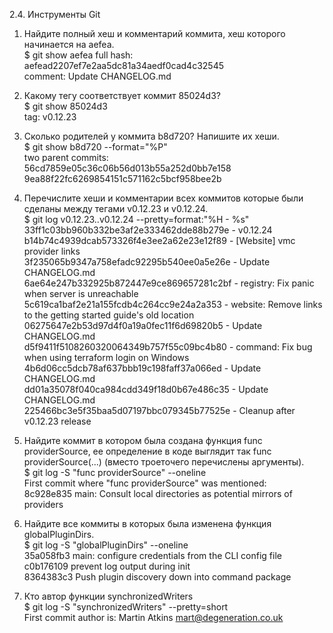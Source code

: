 2.4. Инструменты Git

1. Найдите полный хеш и комментарий коммита, хеш которого начинается на aefea.  
$ git show aefea
full hash: aefead2207ef7e2aa5dc81a34aedf0cad4c32545  
comment: Update CHANGELOG.md  

2. Какому тегу соответствует коммит 85024d3?  
$ git show 85024d3  
tag: v0.12.23

3. Сколько родителей у коммита b8d720? Напишите их хеши.  
$ git show b8d720 --format="%P"  
two parent commits:  
56cd7859e05c36c06b56d013b55a252d0bb7e158  
9ea88f22fc6269854151c571162c5bcf958bee2b

4. Перечислите хеши и комментарии всех коммитов которые были сделаны между тегами v0.12.23 и v0.12.24.  
$ git log v0.12.23..v0.12.24 --pretty=format:"%H - %s"  
33ff1c03bb960b332be3af2e333462dde88b279e - v0.12.24  
b14b74c4939dcab573326f4e3ee2a62e23e12f89 - [Website] vmc provider links  
3f235065b9347a758efadc92295b540ee0a5e26e - Update CHANGELOG.md  
6ae64e247b332925b872447e9ce869657281c2bf - registry: Fix panic when server is unreachable  
5c619ca1baf2e21a155fcdb4c264cc9e24a2a353 - website: Remove links to the getting started guide's old location  
06275647e2b53d97d4f0a19a0fec11f6d69820b5 - Update CHANGELOG.md  
d5f9411f5108260320064349b757f55c09bc4b80 - command: Fix bug when using terraform login on Windows  
4b6d06cc5dcb78af637bbb19c198faff37a066ed - Update CHANGELOG.md  
dd01a35078f040ca984cdd349f18d0b67e486c35 - Update CHANGELOG.md  
225466bc3e5f35baa5d07197bbc079345b77525e - Cleanup after v0.12.23 release  

5. Найдите коммит в котором была создана функция func providerSource, ее определение в коде выглядит так func providerSource(...) (вместо троеточего перечислены аргументы).  
$ git log -S "func providerSource" --oneline  
First commit where "func providerSource" was mentioned:  
8c928e835 main: Consult local directories as potential mirrors of providers    

6. Найдите все коммиты в которых была изменена функция globalPluginDirs.  
$ git log -S "globalPluginDirs" --oneline  
35a058fb3 main: configure credentials from the CLI config file  
c0b176109 prevent log output during init  
8364383c3 Push plugin discovery down into command package  

7. Кто автор функции synchronizedWriters  
$ git log -S "synchronizedWriters" --pretty=short  
First commit author is: Martin Atkins <mart@degeneration.co.uk>

